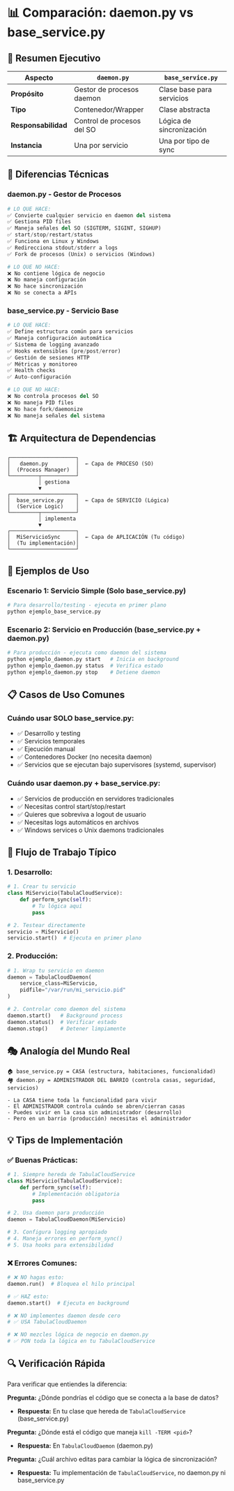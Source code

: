 # 📊 Comparación: daemon.py vs base_service.py

## 🎯 Resumen Ejecutivo

| Aspecto             | `daemon.py`                | `base_service.py`         |
| ------------------- | -------------------------- | ------------------------- |
| **Propósito**       | Gestor de procesos daemon  | Clase base para servicios |
| **Tipo**            | Contenedor/Wrapper         | Clase abstracta           |
| **Responsabilidad** | Control de procesos del SO | Lógica de sincronización  |
| **Instancia**       | Una por servicio           | Una por tipo de sync      |

## 🔧 Diferencias Técnicas

### **daemon.py** - Gestor de Procesos

```python
# LO QUE HACE:
✅ Convierte cualquier servicio en daemon del sistema
✅ Gestiona PID files
✅ Maneja señales del SO (SIGTERM, SIGINT, SIGHUP)
✅ start/stop/restart/status
✅ Funciona en Linux y Windows
✅ Redirecciona stdout/stderr a logs
✅ Fork de procesos (Unix) o servicios (Windows)

# LO QUE NO HACE:
❌ No contiene lógica de negocio
❌ No maneja configuración
❌ No hace sincronización
❌ No se conecta a APIs
```

### **base_service.py** - Servicio Base

```python
# LO QUE HACE:
✅ Define estructura común para servicios
✅ Maneja configuración automática
✅ Sistema de logging avanzado
✅ Hooks extensibles (pre/post/error)
✅ Gestión de sesiones HTTP
✅ Métricas y monitoreo
✅ Health checks
✅ Auto-configuración

# LO QUE NO HACE:
❌ No controla procesos del SO
❌ No maneja PID files
❌ No hace fork/daemonize
❌ No maneja señales del sistema
```

## 🏗️ Arquitectura de Dependencias

```
┌─────────────────────┐
│   daemon.py         │  ← Capa de PROCESO (SO)
│  (Process Manager)  │
└─────────┬───────────┘
          │ gestiona
          ▼
┌─────────────────────┐
│  base_service.py    │  ← Capa de SERVICIO (Lógica)
│  (Service Logic)    │
└─────────┬───────────┘
          │ implementa
          ▼
┌─────────────────────┐
│  MiServicioSync     │  ← Capa de APLICACIÓN (Tu código)
│  (Tu implementación)│
└─────────────────────┘
```

## 🚀 Ejemplos de Uso

### Escenario 1: Servicio Simple (Solo base_service.py)

```bash
# Para desarrollo/testing - ejecuta en primer plano
python ejemplo_base_service.py
```

### Escenario 2: Servicio en Producción (base_service.py + daemon.py)

```bash
# Para producción - ejecuta como daemon del sistema
python ejemplo_daemon.py start   # Inicia en background
python ejemplo_daemon.py status  # Verifica estado
python ejemplo_daemon.py stop    # Detiene daemon
```

## 📋 Casos de Uso Comunes

### **Cuándo usar SOLO base_service.py:**

- ✅ Desarrollo y testing
- ✅ Servicios temporales
- ✅ Ejecución manual
- ✅ Contenedores Docker (no necesita daemon)
- ✅ Servicios que se ejecutan bajo supervisores (systemd, supervisor)

### **Cuándo usar daemon.py + base_service.py:**

- ✅ Servicios de producción en servidores tradicionales
- ✅ Necesitas control start/stop/restart
- ✅ Quieres que sobreviva a logout de usuario
- ✅ Necesitas logs automáticos en archivos
- ✅ Windows services o Unix daemons tradicionales

## 🔄 Flujo de Trabajo Típico

### 1. **Desarrollo:**

```python
# 1. Crear tu servicio
class MiServicio(TabulaCloudService):
    def perform_sync(self):
        # Tu lógica aquí
        pass

# 2. Testear directamente
servicio = MiServicio()
servicio.start()  # Ejecuta en primer plano
```

### 2. **Producción:**

```python
# 1. Wrap tu servicio en daemon
daemon = TabulaCloudDaemon(
    service_class=MiServicio,
    pidfile="/var/run/mi_servicio.pid"
)

# 2. Controlar como daemon del sistema
daemon.start()   # Background process
daemon.status()  # Verificar estado
daemon.stop()    # Detener limpiamente
```

## 🎭 Analogía del Mundo Real

```
🏠 base_service.py = CASA (estructura, habitaciones, funcionalidad)
🏘️ daemon.py = ADMINISTRADOR DEL BARRIO (controla casas, seguridad, servicios)

- La CASA tiene toda la funcionalidad para vivir
- El ADMINISTRADOR controla cuándo se abren/cierran casas
- Puedes vivir en la casa sin administrador (desarrollo)
- Pero en un barrio (producción) necesitas el administrador
```

## 💡 Tips de Implementación

### ✅ **Buenas Prácticas:**

```python
# 1. Siempre hereda de TabulaCloudService
class MiServicio(TabulaCloudService):
    def perform_sync(self):
        # Implementación obligatoria
        pass

# 2. Usa daemon para producción
daemon = TabulaCloudDaemon(MiServicio)

# 3. Configura logging apropiado
# 4. Maneja errores en perform_sync()
# 5. Usa hooks para extensibilidad
```

### ❌ **Errores Comunes:**

```python
# ❌ NO hagas esto:
daemon.run()  # Bloquea el hilo principal

# ✅ HAZ esto:
daemon.start()  # Ejecuta en background

# ❌ NO implementes daemon desde cero
# ✅ USA TabulaCloudDaemon

# ❌ NO mezcles lógica de negocio en daemon.py
# ✅ PON toda la lógica en tu TabulaCloudService
```

## 🔍 Verificación Rápida

Para verificar que entiendes la diferencia:

**Pregunta:** ¿Dónde pondrías el código que se conecta a la base de datos?

- **Respuesta:** En tu clase que hereda de `TabulaCloudService` (base_service.py)

**Pregunta:** ¿Dónde está el código que maneja `kill -TERM <pid>`?

- **Respuesta:** En `TabulaCloudDaemon` (daemon.py)

**Pregunta:** ¿Cuál archivo editas para cambiar la lógica de sincronización?

- **Respuesta:** Tu implementación de `TabulaCloudService`, no daemon.py ni base_service.py
